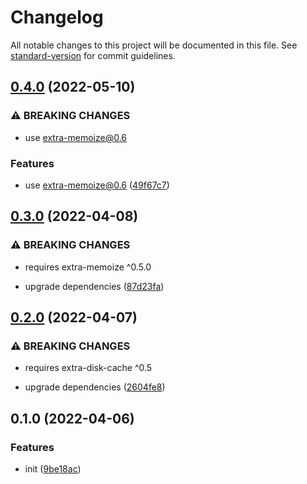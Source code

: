 # Changelog

All notable changes to this project will be documented in this file. See [standard-version](https://github.com/conventional-changelog/standard-version) for commit guidelines.

## [0.4.0](https://github.com/extra-memoize/extra-disk-cache/compare/v0.3.0...v0.4.0) (2022-05-10)


### ⚠ BREAKING CHANGES

* use extra-memoize@0.6

### Features

* use extra-memoize@0.6 ([49f67c7](https://github.com/extra-memoize/extra-disk-cache/commit/49f67c78fdf1d8a4a2f2c95e18b3cae41fe4b53d))

## [0.3.0](https://github.com/extra-memoize/extra-disk-cache/compare/v0.2.0...v0.3.0) (2022-04-08)


### ⚠ BREAKING CHANGES

* requires extra-memoize ^0.5.0

* upgrade dependencies ([87d23fa](https://github.com/extra-memoize/extra-disk-cache/commit/87d23fac5d870663ead7b488da2f6b3572b05661))

## [0.2.0](https://github.com/extra-memoize/extra-disk-cache/compare/v0.1.0...v0.2.0) (2022-04-07)


### ⚠ BREAKING CHANGES

* requires extra-disk-cache ^0.5

* upgrade dependencies ([2604fe8](https://github.com/extra-memoize/extra-disk-cache/commit/2604fe8c64784e2a21f58de8bc67d769edf367d5))

## 0.1.0 (2022-04-06)


### Features

* init ([9be18ac](https://github.com/extra-memoize/extra-disk-cache/commit/9be18ac88cc47a4ebea54ec31909e000457f1253))

